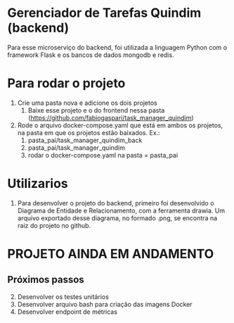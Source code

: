 # Gerenciador de Tarefas Quindim (backend)
Para esse microserviço do backend, foi utilizada a linguagem Python com o framework Flask e os bancos de dados mongodb e redis.

# Para rodar o projeto
1. Crie uma pasta nova e adicione os dois projetos
   1. Baixe esse projeto e o do frontend nessa pasta (https://github.com/fabiogaspari/task_manager_quindim)
2. Rode o arquivo docker-compose.yaml que está em ambos os projetos, na pasta em que os projetos estão baixados. Ex.:
   1. pasta_pai/task_manager_quindim_back
   2. pasta_pai/task_manager_quindim
   3. rodar o docker-compose.yaml na pasta = pasta_pai

# Utilizarios
1. Para desenvolver o projeto do backend, primeiro foi desenvolvido o Diagrama de Entidade e Relacionamento, com a ferramenta drawia. Um arquivo exportado desse diagrama, no formado .png, se encontra na raiz do projeto no github.

# PROJETO AINDA EM ANDAMENTO
## Próximos passos
2. Desenvolver os testes unitários
3. Desenvolver arquivo bash para criação das imagens Docker
4. Desenvolver endpoint de métricas
